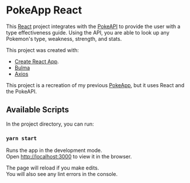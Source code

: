 # PokeApp React

This [React](https://reactjs.org/) project integrates with the [PokeAPI](https://pokeapi.co/) to provide the user with a type effectiveness guide. Using the API, you are able to look up any Pokemon's type, weakness, strength, and stats.  

This project was created with:

- [Create React App](https://github.com/facebook/create-react-app).
- [Bulma](https://bulma.io/)
- [Axios](https://axios-http.com/)

This project is a recreation of my previous [PokeApp](https://github.com/junie-stigdon/pokeapp), but it uses React and the PokeAPI. 

## Available Scripts

In the project directory, you can run:

### `yarn start`

Runs the app in the development mode.\
Open [http://localhost:3000](http://localhost:3000) to view it in the browser.

The page will reload if you make edits.\
You will also see any lint errors in the console.